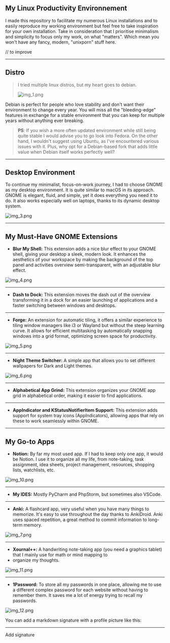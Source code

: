 ## My Linux Productivity Environnement

I made this repository to facilitate my numerous Linux installations and to easily reproduce my working environment 
but feel free to take inspiration for your own installation. Take in consideration that I prioritise 
minimalism and simplicity to focus only my work, on what "matters". Which mean you won't have any fancy, modern,
"unixporn" stuff here.

// to improve

---

## Distro

> I tried multiple linux distros, but my heart goes to debian.
> 
> ![img_1.png](imgs/debian.jpg)

Debian is perfect for people who love stability and don't want their environment to change every year. You will miss all 
the "bleeding-edge" features in exchange for a stable environment that you can keep for multiple years without anything
ever breaking.

>**PS**: If you wish a more often updated environment while still being quite stable I would advise you to go look into 
Fedora. On the other hand, I wouldn't suggest using Ubuntu, as I've encountered various issues with it. Plus, why opt 
for a Debian-based fork that adds little value when Debian itself works perfectly well?
> 
---

## Desktop Environment

To continue my minimalist, focus-on-work journey, I had to choose GNOME as my desktop environment. It is quite similar 
to macOS in its approach. GNOME is elegant, fluid, and simple, yet it does everything you need it to do. It also works 
especially well on laptops, thanks to its dynamic desktop system.

![img_3.png](imgs/img_3.png)

---

## My Must-Have GNOME Extensions

- **Blur My Shell:** This extension adds a nice blur effect to your GNOME shell, giving your desktop a sleek, modern look. 
It enhances the aesthetics of your workspace by making the background of the top panel and activities overview 
semi-transparent, with an adjustable blur effect.

![img_4.png](imgs/img_4.png)

---

- **Dash to Dock:** This extension moves the dash out of the overview transforming it in a dock for an easier launching 
of applications and a faster switching between windows and desktops.
---


- **Forge:** An extension for automatic tiling, it offers a similar experience to tiling window managers like i3 or 
Wayland but without the steep learning curve. It allows for efficient multitasking by automatically snapping windows 
into a grid format, optimizing screen space for productivity.

![img_5.png](imgs/img_5.png)

---

- **Night Theme Switcher:** A simple app that allows you to set different wallpapers for Dark and Light themes.

![img_6.png](imgs/img_6.png)

---

- **Alphabetical App Grind:** This extension organizes your GNOME app grid in alphabetical order, making it easier to 
find applications.

---

- **AppIndicator and KStatusNotifierItem Support:** This extension adds support for system tray icons (AppIndicators), allowing apps that rely on these to work seamlessly within GNOME.

---

## My Go-to Apps

- **Notion:** By far my most used app. If I had to keep only one app, it would be Notion. I use it to organize all my 
life, from note-taking, task assignment, idea sheets, project management, resources, shopping lists, watchlists, etc.

![img_10.png](imgs/img_10.png)

---

- **My IDES:** Mostly PyCharm and PhpStorm, but sometimes also VSCode.

---

- **Anki:** A flashcard app, very useful when you have many things to memorize. It's easy to use throughout the day 
thanks to AnkiDroid. Anki uses spaced repetition, a great method to commit information to long-term memory.

![img_7.png](imgs/img_7.png)

---

- **Xournal++:** A handwriting note-taking app (you need a graphics tablet) that I mainly use for math or mind mapping to
- organize my thoughts.

![img_11.png](imgs/img_11.png)

---

- **1Password:** To store all my passwords in one place, allowing me to use a different complex password for each 
website without having to remember them. It saves me a lot of energy trying to recall my passwords.

![img_12.png](imgs/img_12.png)

You can add a markdown signature with a profile picture like this:

---
Add signature

